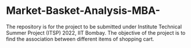 # Market-Basket-Analysis-MBA-
The repository is for the project to be submitted under Institute Technical Summer Project (ITSP) 2022, IIT Bombay. The objective of the project is to find the association between different items of shopping cart.

